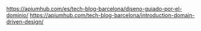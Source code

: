 


https://apiumhub.com/es/tech-blog-barcelona/diseno-guiado-por-el-dominio/
https://apiumhub.com/tech-blog-barcelona/introduction-domain-driven-design/
